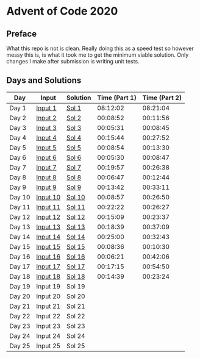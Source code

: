 # Advent of Code 2020

## Preface

What this repo is not is clean. 
Really doing this as a speed test so however messy this is, is what it took me to get the minimum viable solution. Only changes I make after submission is writing unit tests.

## Days and Solutions
| Day    | Input | Solution | Time (Part 1) | Time (Part 2) |
| ------ | ----- | -------- | ------------- | ------------- | 
| Day 1  | [Input 1](https://github.com/sirNikolai/AdventOfCode2020/blob/master/src/main/resources/Day1.txt)   | [Sol 1](https://github.com/sirNikolai/AdventOfCode2020/blob/master/src/main/java/io/github/sirnikolai/days/Day1.java)   | 08:12:02 | 08:21:04 | 
| Day 2  | [Input 2](https://github.com/sirNikolai/AdventOfCode2020/blob/master/src/main/resources/Day2.txt)   | [Sol 2](https://github.com/sirNikolai/AdventOfCode2020/blob/master/src/main/java/io/github/sirnikolai/days/Day2.java)   | 00:08:52 | 00:11:56 | 
| Day 3  | [Input 3](https://github.com/sirNikolai/AdventOfCode2020/blob/master/src/main/resources/Day3.txt)   | [Sol 3](https://github.com/sirNikolai/AdventOfCode2020/blob/master/src/main/java/io/github/sirnikolai/days/Day3.java)   | 00:05:31 | 00:08:45 |
| Day 4  | [Input 4](https://github.com/sirNikolai/AdventOfCode2020/blob/master/src/main/resources/Day4.txt)   | [Sol 4](https://github.com/sirNikolai/AdventOfCode2020/blob/master/src/main/java/io/github/sirnikolai/days/Day4.java)   | 00:15:44 | 00:27:52 |
| Day 5  | [Input 5](https://github.com/sirNikolai/AdventOfCode2020/blob/master/src/main/resources/Day5.txt)   | [Sol 5](https://github.com/sirNikolai/AdventOfCode2020/blob/master/src/main/java/io/github/sirnikolai/days/Day5.java)   | 00:08:54 | 00:13:30 |
| Day 6  | [Input 6](https://github.com/sirNikolai/AdventOfCode2020/blob/master/src/main/resources/Day6.txt)   | [Sol 6](https://github.com/sirNikolai/AdventOfCode2020/blob/master/src/main/java/io/github/sirnikolai/days/Day6.java)   | 00:05:30 | 00:08:47 | 
| Day 7  | [Input 7](https://github.com/sirNikolai/AdventOfCode2020/blob/master/src/main/resources/Day7.txt)   | [Sol 7](https://github.com/sirNikolai/AdventOfCode2020/blob/master/src/main/java/io/github/sirnikolai/days/Day7.java)   | 00:19:57 | 00:26:38 | 
| Day 8  | [Input 8](https://github.com/sirNikolai/AdventOfCode2020/blob/master/src/main/resources/Day8.txt)   | [Sol 8](https://github.com/sirNikolai/AdventOfCode2020/blob/master/src/main/java/io/github/sirnikolai/days/Day8.java)   | 00:06:47 | 00:12:44 |  
| Day 9  | [Input 9](https://github.com/sirNikolai/AdventOfCode2020/blob/master/src/main/resources/Day9.txt)   | [Sol 9](https://github.com/sirNikolai/AdventOfCode2020/blob/master/src/main/java/io/github/sirnikolai/days/Day9.java)   | 00:13:42 | 00:33:11 |  
| Day 10 | [Input 10](https://github.com/sirNikolai/AdventOfCode2020/blob/master/src/main/resources/Day10.txt) | [Sol 10](https://github.com/sirNikolai/AdventOfCode2020/blob/master/src/main/java/io/github/sirnikolai/days/Day10.java) | 00:08:57 | 00:26:50 | 
| Day 11 | [Input 11](https://github.com/sirNikolai/AdventOfCode2020/blob/master/src/main/resources/Day11.txt) | [Sol 11](https://github.com/sirNikolai/AdventOfCode2020/blob/master/src/main/java/io/github/sirnikolai/days/Day11.java) | 00:22:22 | 00:26:27 |
| Day 12 | [Input 12](https://github.com/sirNikolai/AdventOfCode2020/blob/master/src/main/resources/Day12.txt) | [Sol 12](https://github.com/sirNikolai/AdventOfCode2020/blob/master/src/main/java/io/github/sirnikolai/days/Day12.java) | 00:15:09 | 00:23:37 |
| Day 13 | [Input 13](https://github.com/sirNikolai/AdventOfCode2020/blob/master/src/main/resources/Day13.txt) | [Sol 13](https://github.com/sirNikolai/AdventOfCode2020/blob/master/src/main/java/io/github/sirnikolai/days/Day13.java) | 00:18:39 | 00:37:09 |
| Day 14 | [Input 14](https://github.com/sirNikolai/AdventOfCode2020/blob/master/src/main/resources/Day14.txt) | [Sol 14](https://github.com/sirNikolai/AdventOfCode2020/blob/master/src/main/java/io/github/sirnikolai/days/Day14.java) | 00:25:00 | 00:32:43 |
| Day 15 | [Input 15](https://github.com/sirNikolai/AdventOfCode2020/blob/master/src/main/resources/Day15.txt) | [Sol 15](https://github.com/sirNikolai/AdventOfCode2020/blob/master/src/main/java/io/github/sirnikolai/days/Day15.java) | 00:08:36 | 00:10:30 |
| Day 16 | [Input 16](https://github.com/sirNikolai/AdventOfCode2020/blob/master/src/main/resources/Day16.txt) | [Sol 16](https://github.com/sirNikolai/AdventOfCode2020/blob/master/src/main/java/io/github/sirnikolai/days/Day16.java) | 00:06:21 | 00:42:06 | 
| Day 17 | [Input 17](https://github.com/sirNikolai/AdventOfCode2020/blob/master/src/main/resources/Day17.txt) | [Sol 17](https://github.com/sirNikolai/AdventOfCode2020/blob/master/src/main/java/io/github/sirnikolai/days/Day17.java) | 00:17:15 | 00:54:50 |
| Day 18 | [Input 18](https://github.com/sirNikolai/AdventOfCode2020/blob/master/src/main/resources/Day18.txt) | [Sol 18](https://github.com/sirNikolai/AdventOfCode2020/blob/master/src/main/java/io/github/sirnikolai/days/Day18.java) | 00:14:39 | 00:23:24 |
| Day 19 | Input 19 | Sol 19 |               |               |
| Day 20 | Input 20 | Sol 20 |               |               |
| Day 21 | Input 21 | Sol 21 |               |               | 
| Day 22 | Input 22 | Sol 22 |               |               |
| Day 23 | Input 23 | Sol 23 |               |               |
| Day 24 | Input 24 | Sol 24 |               |               |
| Day 25 | Input 25 | Sol 25 |               |               |
